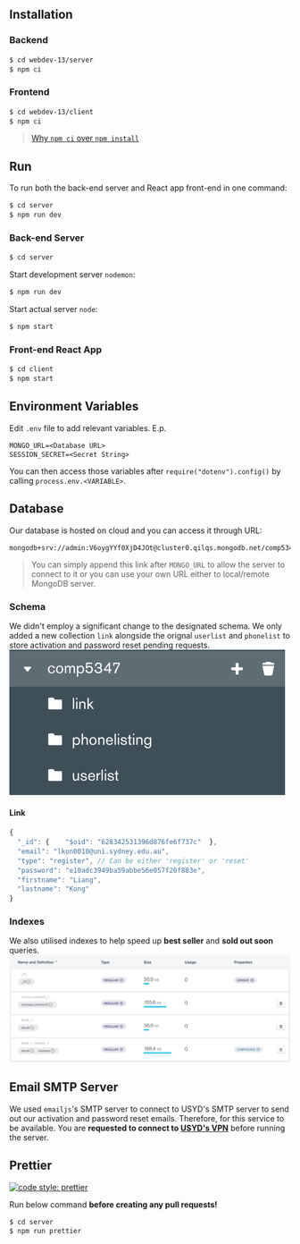 ## Installation

### Backend

```bash
$ cd webdev-13/server
$ npm ci
```

### Frontend

```bash
$ cd webdev-13/client
$ npm ci
```

> [Why `npm ci` over `npm install`](https://stackoverflow.com/questions/48524417/should-the-package-lock-json-file-be-added-to-gitignore)

## Run

To run both the back-end server and React app front-end in one command:

```bash
$ cd server
$ npm run dev
```

### Back-end Server

```bash
$ cd server
```

Start development server `nodemon`:

```bash
$ npm run dev
```

Start actual server `node`:

```bash
$ npm start
```

### Front-end React App

```bash
$ cd client
$ npm start
```

## Environment Variables

Edit `.env` file to add relevant variables.
E.p.

```
MONGO_URL=<Database URL>
SESSION_SECRET=<Secret String>
```

You can then access those variables after `require("dotenv").config()` by calling `process.env.<VARIABLE>`.

## Database

Our database is hosted on cloud and you can access it through URL:

```
mongodb+srv://admin:V6oygYYf0XjD4JOt@cluster0.qilqs.mongodb.net/comp5347
```

> You can simply append this link after `MONGO_URL` to allow the server to connect to it or you can use your own URL either to local/remote MongoDB server.

### Schema

We didn't employ a significant change to the designated schema. We only added a new collection `link` alongside the orignal `userlist` and `phonelist` to store activation and password reset pending requests.
![Schema](doc/schema.png)

#### Link

```javascript
{
  "_id": {    "$oid": "628342531396d876fe6f737c"  },
  "email": "lkon0010@uni.sydney.edu.au",
  "type": "register", // Can be either 'register' or 'reset'
  "password": "e10adc3949ba59abbe56e057f20f883e",
  "firstname": "Liang",
  "lastname": "Kong"
}
```

### Indexes

We also utilised indexes to help speed up **best seller** and **sold out soon** queries.
![Indexes](doc/indexes.png)

## Email SMTP Server

We used `emailjs`'s SMTP server to connect to USYD's SMTP server to send out our activation and password reset emails. Therefore, for this service to be available. You are **requested to connect to [USYD's VPN](vpn.sydney.edu.au)** before running the server.

## Prettier

[![code style: prettier](https://img.shields.io/badge/code_style-prettier-ff69b4.svg?style=flat-square)](https://github.com/prettier/prettier)

Run below command **before creating any pull requests!**

```bash
$ cd server
$ npm run prettier
```
